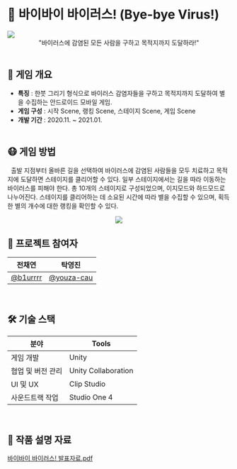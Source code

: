 # 🤧 바이바이 바이러스! (Bye-bye Virus!)
<img src="https://user-images.githubusercontent.com/70993562/153248963-329bcb87-d7f0-4993-824d-c0861dcea941.png">
<div align="center">"바이러스에 감염된 모든 사람을 구하고 목적지까지 도달하라!"</div>
<br>

## 🤒 게임 개요
- **특징** : 한붓 그리기 형식으로 바이러스 감염자들을 구하고 목적지까지 도달하여 별을 수집하는 안드로이드 모바일 게임.
- **게임 구성** : 시작 Scene, 랭킹 Scene, 스테이지 Scene, 게임 Scene
- **개발 기간** : 2020.11. ~ 2021.01.
<br></br>

## 😷 게임 방법
&nbsp;&nbsp;출발 지점부터 올바른 길을 선택하여 바이러스에 감염된 사람들을 모두 치료하고 목적지에 도달하면 스테이지를 클리어할 수 있다. 일부 스테이지에서는 길을 따라 이동하는 바이러스를 피해야 한다. 총 10개의 스테이지로 구성되었으며, 이지모드와 하드모드로 나누어진다. 스테이지를 클리어하는 데 소요된 시간에 따라 별을 수집할 수 있으며, 획득한 별의 개수에 대한 랭킹을 확인할 수 있다.
<p align="center"><img src="https://user-images.githubusercontent.com/70993562/153253062-17433fdf-41e2-4e14-aec0-3ec0a5f04afa.png"></p>

## :busts_in_silhouette: 프로젝트 참여자
| 전채연 | 탁영진 |
| --- | --- |
| [@b1urrrr](https://github.com/b1urrrr) | [@youza-cau](https://github.com/youza-cau) |
<br>

## 🛠 기술 스택
| 분야 | Tools |
| --- | --- |
| 게임 개발 | Unity |
| 협업 및 버전 관리 | Unity Collaboration |
| UI 및 UX | Clip Studio |
| 사운드트랙 작업 | Studio One 4 |
<br>

## :ledger: 작품 설명 자료
[바이바이 바이러스! 발표자료.pdf](https://github.com/b1urrrr/ByeByeVirus/files/8034660/default.pdf)
